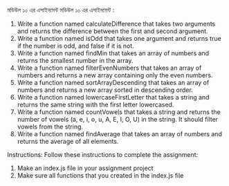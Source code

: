 মডিউল ১০ এর এসাইনমেন্ট
মডিউল ১০ এর এসাইনমেন্ট :

1) Write a function named calculateDifference that takes two arguments and returns the difference between the first and second argument.
2) Write a function named isOdd that takes one argument and returns true if the number is odd, and false if it is not.
3) Write a function named findMin that takes an array of numbers and returns the smallest number in the array.
4) Write a function named filterEvenNumbers that takes an array of numbers and returns a new array containing only the even numbers.
5) Write a function named sortArrayDescending that takes an array of numbers and returns a new array sorted in descending order.
6) Write a function named lowercaseFirstLetter that takes a string and returns the same string with the first letter lowercased.
7) Write a function named countVowels that takes a string and returns the number of vowels (a, e, i, o, u, A, E, I, O, U) in the string. It should filter vowels from the string.
8) Write a function named findAverage that takes an array of numbers and returns the average of all elements.


Instructions:
Follow these instructions to complete the assignment:

1) Make an index.js file in your assignment project
2) Make sure all functions that you created in the index.js file

